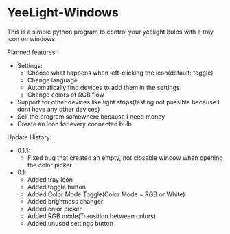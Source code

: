 # YeeLight-Windows
This is a simple python program to control your yeelight bulbs with a tray icon on windows.

Planned features:
 - Settings:
   - Choose what happens when left-clicking the icon(default: toggle)
   - Change language
   - Automatically find devices to add them in the settings
   - Change colors of RGB flow
 - Support for other devices like light strips(testing not possible because I dont have any other devices)
 - Sell the program somewhere because I need money
 - Create an icon for every connected bulb

Update History:
 - 0.1.1:
   - Fixed bug that created an empty, not closable window when opening the color picker
 - 0.1:
   - Added tray icon
   - Added toggle button
   - Added Color Mode Toggle(Color Mode = RGB or White)
   - Added brightness changer
   - Added color picker
   - Added RGB mode(Transition between colors)
   - Added unused settings button
